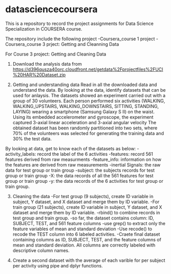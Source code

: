 # datasciencecoursera
This is a repository to record the project assignments for Data Science Specialization in COURSERA course.

The repository include the following project
-Coursera_course 1 project
-Coursera_course 3 prject: Getting and Cleanning Data


For Course 3 project: Getting and Cleaning Data

1. Download the analysis data from https://d396qusza40orc.cloudfront.net/getdata%2Fprojectfiles%2FUCI%20HAR%20Dataset.zip

2. Getting and understanding data
Read in all the downloaded data and understand the data. By looking at the data, identify datasets that can be used for anlaysis. The datasets showed an experiment carried out with a group of 30 volunteers. Each person performed six activities (WALKING, WALKING_UPSTAIRS, WALKING_DOWNSTAIRS, SITTING, STANDING, LAYING) wearing a smartphone (Samsung Galaxy S II) on the waist. Using its embedded accelerometer and gyroscope, the experiment captured 3-axial linear acceleration and 3-axial angular velocity The obtained dataset has been randomly partitioned into two sets, where 70% of the volunteers was selected for generating the training data and 30% the test data.

  By looking at data, get to know each of the datasets as below:
  -activity_labels: record the label of the 6 activities
  -features: record 561 features derived from raw measurments
  -feature_info: information on how the features are derived from raw measurements
  -inertial Signals: the raw data for test group or train group 
  -subject: the subjects records for test group or train group
  -X: the data records of all the 561 features for test group or train group
  -y: the data records of the 6 activities for test group or train group.

3. Cleaning the data
  -For test group (9 subjects), create ID variable in subject, Y dataset, and X dataset and merge them by ID variable.
  -For train group (21 subjects), create ID variable in subject, Y dataset, and X dataset and merge them by ID variable.
  -rbind() to combine records in test group and train group. 
  -so far, the dataset contains column: ID, SUBJECT, TEST, and 561 feature columns
  -use grep() to extract only the feature variables of mean and standard deviation
  -Use recode() to recode the TEST column into 6 labeled activities.
  -Craete final dataset containing columns as ID, SUBJECT, TEST, and the feature columns of mean and standard deviation. All columns are correctly labeled with descriptive column names.
  
  4. Create a second dataset with the average of each varible for per subject per activity using pipe and dplyr functions.
  
  


 
